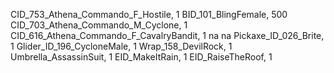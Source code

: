 CID_753_Athena_Commando_F_Hostile, 1
BID_101_BlingFemale, 500
CID_703_Athena_Commando_M_Cyclone, 1
CID_616_Athena_Commando_F_CavalryBandit, 1
na
na
Pickaxe_ID_026_Brite, 1
Glider_ID_196_CycloneMale, 1
Wrap_158_DevilRock, 1
Umbrella_AssassinSuit, 1
EID_MakeItRain, 1
EID_RaiseTheRoof, 1
